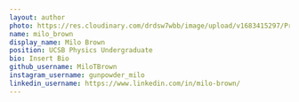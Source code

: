 ```yaml
---
layout: author
photo: https://res.cloudinary.com/drdsw7wbb/image/upload/v1683415297/Profile_Pic_nklqlg.png
name: milo_brown
display_name: Milo Brown
position: UCSB Physics Undergraduate
bio: Insert Bio
github_username: MiloTBrown
instagram_username: gunpowder_milo
linkedin_username: https://www.linkedin.com/in/milo-brown/
---
```


